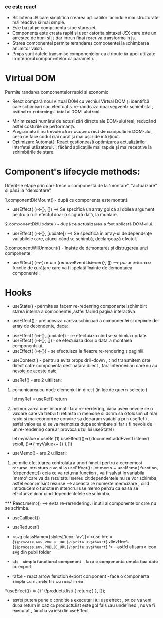 ### ce este react
- Biblioteca JS care simplifica crearea aplicatiilor facindule mai structurate mai reactive si mai simple.
- Este bazat pe componenta si pe starea ei.
- Componenta este creata rapid si usor datorita sintaxei JSX care este un amestec de html si js dar intrun final react va transforma in js. 
- Starea componentei permite rerandarea componentei la schimbarea anumitor valori. 
- Props sunt datele transmise componentelor ca atribute iar apoi utilizate in interiorul componentelor ca parametri.


# Virtual DOM 
Permite randarea componentelor rapid si economic:

* React compară noul Virtual DOM cu vechiul Virtual DOM și identifică care schimbari sau efectuat si re-randeaza doar segventa schimbata , evitind re-redereingul total al DOM-ului real.

- Minimizează numărul de actualizări directe ale DOM-ului real, reducând astfel costurile de performanță.
- Programatorii nu trebuie să se ocupe direct de manipulările DOM-ului, ceea ce face codul mai curat și mai ușor de întreținut.
- Optimizare Automată: React gestionează optimizarea actualizărilor interfeței utilizatorului, făcând aplicațiile mai rapide și mai receptive la schimbările de stare.

# Component's lifecycle methods:
Diferitele etape prin care trece o componentă de la "montare", "actualizare" și până la "demontare"

1.componentDidMount() - după ce componenta este montată 
- useEffect( ()=>{}, []) --> Se specifică un array gol ca al doilea argument pentru a rula efectul doar o singură dată, la montare.

2.componentDidUpdate() - după ce actualizarea a fost aplicată DOM-ului.
- useEffect( ()=>{}, [update]) --> Se specifică în array-ul de dependențe variabilele care, atunci când se schimbă, declanșează efectul.

3.componentWillUnmount() -  înainte de demontarea și distrugerea unei componente.
- useEffect( ()=>{ return (removeEventListener)}, []) --> poate returna o funcție de curățare care va fi apelată înainte de demontarea componentei.


# Hooks
* useState() - permite sa facem re-redenring componentei schimbint starea interna a componentei ,astfel facind pagina interactiva 

* useEffect() - prelucreaza careva schimbari a componentei si depinde de array de dependente, daca:
- useEffect( ()=>{}, [update]) - se efectuiaza cind se schimba update.
- useEffect( ()=>{}, []) - se efectuiaza doar o data la montarea componentului.
- useEffect( ()=>{}) - se efectuiaza la fieacre re-rendering a paginiii.

* useContext() - pentru a evita props drill-down , cind transmitem date direct catre componenta destinatara direct , fara intermediari care nu au nevoie de aceste date.

* useRef() - are 2 uitilizari:
1. comunicarea cu node elementul in direct (in loc de querry selector)

    let myRef = useRef()
    return <div ref={myRef}></div>

2. memorizarea unei informatii fara re-rendering, daca avem nevoie de o valoare care va trebui fi retinuta in memorie si dorim sa o folosim cit mai rapid si mai econom ne convine sa declaram variabila prin useRef() , astfel valoarea ei se va memoriza dupa schimbare si far a fi nevoie de un re-rendering care ar provoca uzul lui useState()

    let myValue = useRef(1)
    useEffect(()=>{
        document.addEventListener( scroll, ()=>{
            myValue++
        })
    },[])

* useMemo() - are 2 utilizari:
1. permite efectuarea controlata a unori functii pentru a econemosi resurse, structura e ca si la useEffect() : let memo = useMemo( function, [dependente]) ceia ce va returna function , va fi salvat in variabila 'memo' care va da rezultatul mereu cit dependentele nu se vor schimba, astfel economisint resurse --> aceasta se numeste memoizare , cind introducem o functie in interiorul use memo pentru ca ea sa se efectueze doar cind dependentelele se schimba.

*** React.memo() --> evita re-rerenderingul inutil al componentelor care nu se schimba.
    
* useCallback() 
* useReducer()

* <svg className={styles['icon-fav']}>
              <use
                href={`${process.env.PUBLIC_URL}/sprite.svg#heart`}
                xlinkHref={`${process.env.PUBLIC_URL}/sprite.svg#heart`}
              />
    </svg>  - astfel afisam o icon svg din publi folder



* sfc - simple functional component - face o componenta simpla fara date cu export 
* rafce - react arrow function export component - face o componenta simpla cu numele file cu react in ea 


*useEffect(() => {
    if (!products.list) {
        return;
    }
}, []);
- astfel putem pune o conditie a executarii lui use effect , tot ce va veni dupa return in caz ca products.list este gol fals sau undefined , nu va fi executat , functia va iesi din useEffect
